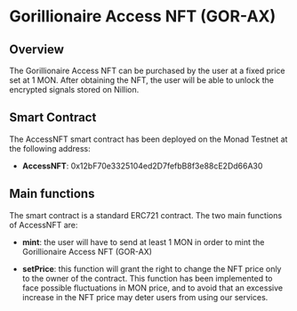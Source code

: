 # Gorillionaire Access NFT (GOR-AX)

## Overview
The Gorillionaire Access NFT can be purchased by the user at a fixed price set at 1 MON. After obtaining the NFT, the user will be able to unlock the encrypted signals stored on Nillion.

## Smart Contract
The AccessNFT smart contract has been deployed on the Monad Testnet at the following address:

- **AccessNFT**: 0x12bF70e3325104ed2D7fefbB8f3e88cE2Dd66A30

## Main functions
The smart contract is a standard ERC721 contract. The two main functions of AccessNFT are:
- **mint**: the user will have to send at least 1 MON in order to mint the Gorillionaire Access NFT (GOR-AX)

- **setPrice**: this function will grant the right to change the NFT price only to the owner of the contract. This function has been implemented to face possible fluctuations in MON price, and to avoid that an excessive increase in the NFT price may deter users from using our services. 
